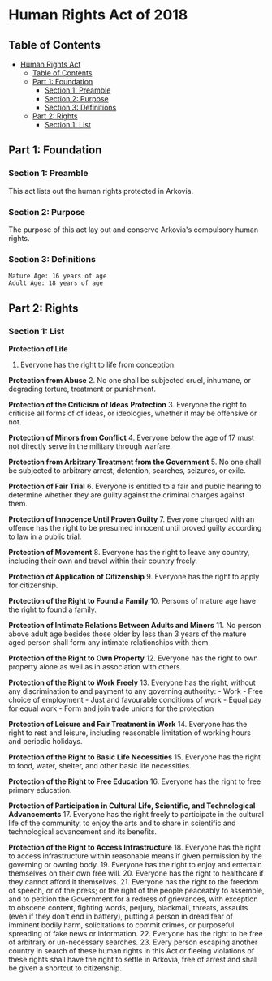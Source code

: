 # Human Rights Act of 2018

## Table of Contents
- [Human Rights Act](#human-rights-act)
    - [Table of Contents](#table-of-contents)
    - [Part 1: Foundation](#part-1-foundation)
        - [Section 1: Preamble](#section-1-preamble)
        - [Section 2: Purpose](#section-2-purpose)
        - [Section 3: Definitions](#section-3-definitions)
    - [Part 2: Rights](#part-2-rights)
        - [Section 1: List](#section-1-list)

## Part 1: Foundation
### Section 1: Preamble
This act lists out the human rights protected in Arkovia.

### Section 2: Purpose
The purpose of this act lay out and conserve Arkovia's compulsory human rights.

### Section 3: Definitions
```
Mature Age: 16 years of age
Adult Age: 18 years of age
```

## Part 2: Rights
### Section 1: List
**Protection of Life**
1. Everyone has the right to life from conception.

**Protection from Abuse**
2. No one shall be subjected cruel, inhumane, or degrading torture, treatment or punishment.

**Protection of the Criticism of Ideas Protection**
3. Everyone the right to criticise all forms of of ideas, or ideologies, whether it may be offensive or not.

**Protection of Minors from Conflict**
4. Everyone below the age of 17 must not directly serve in the military through warfare.

**Protection from Arbitrary Treatment from the Government**
5. No one shall be subjected to arbitrary arrest, detention, searches, seizures, or exile.

**Protection of Fair Trial**
6. Everyone is entitled to a fair and public hearing to determine whether they are guilty against the criminal charges against them.

**Protection of Innocence Until Proven Guilty**
7. Everyone charged with an offence has the right to be presumed innocent until proved guilty according to law in a public trial.

**Protection of Movement**
8. Everyone has the right to leave any country, including their own and travel within their country freely.

**Protection of Application of Citizenship**
9. Everyone has the right to apply for citizenship.

**Protection of the Right to Found a Family**
10. Persons of mature age have the right to found a family.

**Protection of Intimate Relations Between Adults and Minors**
11. No person above adult age besides those older by less than 3 years of the mature aged person shall form any intimate relationships with them.

**Protection of the Right to Own Property**
12. Everyone has the right to own property alone as well as in association with others.

**Protection of the Right to Work Freely**
13. Everyone has the right, without any discrimination to and payment to any governing authority:
    - Work
    - Free choice of employment
    - Just and favourable conditions of work
    - Equal pay for equal work
    - Form and join trade unions for the protection

**Protection of Leisure and Fair Treatment in Work**
14. Everyone has the right to rest and leisure, including reasonable limitation of working hours and periodic holidays.

**Protection of the Right to Basic Life Necessities**
15. Everyone has the right to food, water, shelter, and other basic life necessities.

**Protection of the Right to Free Education**
16. Everyone has the right to free primary education.

**Protection of Participation in Cultural Life, Scientific, and Technological Advancements**
17. Everyone has the right freely to participate in the cultural life of the community, to enjoy the arts and to share in scientific and technological advancement and its benefits.

**Protection of the Right to Access Infrastructure**
18. Everyone has the right to access infrastructure within reasonable means if given permission by the governing or owning body.
19. Everyone has the right to enjoy and entertain themselves on their own free will.
20. Everyone has the right to healthcare if they cannot afford it themselves.
21. Everyone has the right to the freedom of speech, or of the press; or the right of the people peaceably to assemble, and to petition the Government for a redress of grievances, with exception to obscene content, fighting words, perjury, blackmail, threats, assaults (even if they don't end in battery), putting a person in dread fear of imminent bodily harm, solicitations to commit crimes, or purposeful spreading of fake news or information.
22. Everyone has the right to be free of arbitrary or un-necessary searches.
23. Every person escaping another country in search of these human rights in this Act or fleeing violations of these rights shall have the right to settle in Arkovia, free of arrest and shall be given a shortcut to citizenship.
